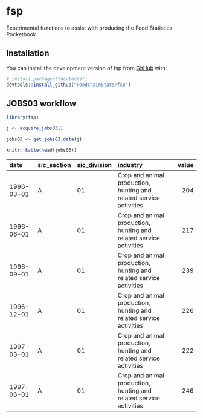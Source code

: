 
<!-- README.md is generated from README.Rmd. Please edit that file -->

# fsp

<!-- badges: start -->
<!-- badges: end -->

Experimental functions to assist with producing the Food Statistics
Pocketbook

## Installation

You can install the development version of fsp from
[GitHub](https://github.com/) with:

``` r
# install.packages("devtools")
devtools::install_github("FoodchainStats/fsp")
```

## JOBS03 workflow

``` r
library(fsp)

j <- acquire_jobs03()

jobs03 <- get_jobs03_data(j)

knitr::kable(head(jobs03))
```

| date       | sic_section | sic_division | industry                                                           | value |
|:-----------|:------------|:-------------|:-------------------------------------------------------------------|------:|
| 1996-03-01 | A           | 01           | Crop and animal production, hunting and related service activities |   204 |
| 1996-06-01 | A           | 01           | Crop and animal production, hunting and related service activities |   217 |
| 1996-09-01 | A           | 01           | Crop and animal production, hunting and related service activities |   239 |
| 1996-12-01 | A           | 01           | Crop and animal production, hunting and related service activities |   226 |
| 1997-03-01 | A           | 01           | Crop and animal production, hunting and related service activities |   222 |
| 1997-06-01 | A           | 01           | Crop and animal production, hunting and related service activities |   246 |
